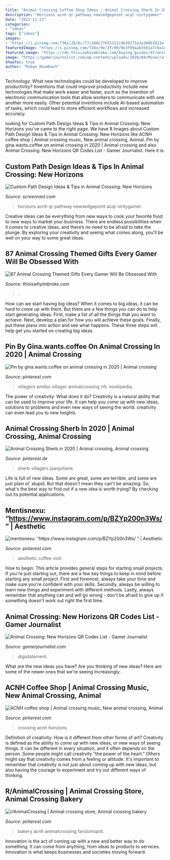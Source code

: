```yaml
---
title: "Animal Crossing Coffee Shop Ideas : Animal Crossing Sherb In 2020"
description: "Horizons acnh qr pathway newsedgepoint acqr nintygamer"
date: "2022-11-23"
categories:
- "ideas"
tags: ["ideas"]
images:
- "https://i.pinimg.com/736x/28/8c/77/288c77b55221cdb39273a3a308b1013e.jpg"
featuredImage: "https://i.pinimg.com/736x/9e/3f/09/9e3f09aab3581a7cba1e026b04379a34.jpg"
featured_image: "https://cdn.thisiswhyimbroke.com/buying-guides/97/animal-crossing-gifts.jpg"
image: "https://gamerjournalist.com/wp-content/uploads/2020/04/Minecraft_Pack-1024x561.png"
ShowToc: true
author: "Rubye Baumbach"
---
```



Technology: What new technologies could be developed to improve productivity?
Inventions that could improve productivity include new technologies that make work easier and faster, such as the invention of electronic communication tools that allow workers to communicate with one another more easily. Other potential inventions include AI-based automation of tasks, which could lead to more efficient workflows and increased accuracy.

	

		
looking for Custom Path Design Ideas &amp; Tips in Animal Crossing: New Horizons you've came to the right page. We have 8 Images about Custom Path Design Ideas &amp; Tips in Animal Crossing: New Horizons like ACNH coffee shop | Animal crossing music, New animal crossing, Animal, Pin by gina.wants.coffee on animal crossing in 2020 | Animal crossing and also Animal Crossing: New Horizons QR Codes List - Gamer Journalist. Here it is:
		
    
## Custom Path Design Ideas &amp; Tips In Animal Crossing: New Horizons

<img loading=lazy src="https://static3.srcdn.com/wordpress/wp-content/uploads/2020/07/Animal-Crossing-New-Horizons-pathway.jpg" onerror="this.onerror=null;this.src='https://tse4.mm.bing.net/th?id=OIP.KUfFpTKf2IG0dsgfgOK2HgHaDt&amp;pid=15.1';" alt="Custom Path Design Ideas &amp; Tips in Animal Crossing: New Horizons">

_Source: screenrant.com_

>horizons acnh qr pathway newsedgepoint acqr nintygamer. 

	

Creative ideas can be everything from new ways to cook your favorite food to new ways to market your business. There are endless possibilities when it comes to creative ideas, and there’s no need to be afraid to take the plunge. By exploring your creativity and seeing what comes along, you’ll be well on your way to some great ideas.

    
## 87 Animal Crossing Themed Gifts Every Gamer Will Be Obsessed With

<img loading=lazy src="https://cdn.thisiswhyimbroke.com/buying-guides/97/animal-crossing-gifts.jpg" onerror="this.onerror=null;this.src='https://tse2.mm.bing.net/th?id=OIP.9jSIeU40ZqC-5wxG77INfwHaGL&amp;pid=15.1';" alt="87 Animal Crossing Themed Gifts Every Gamer Will Be Obsessed With">

_Source: thisiswhyimbroke.com_

>. 

	

How can we start having big ideas?
When it comes to big ideas, it can be hard to come up with them. But there are a few things you can do to help start generating ideas. First, make a list of all the things that you want to achieve. Next, develop a plan for how you will achieve these goals. Finally, put these plans into action and see what happens. These three steps will help get you started on creating big ideas.

    
## Pin By Gina.wants.coffee On Animal Crossing In 2020 | Animal Crossing

<img loading=lazy src="https://i.pinimg.com/736x/25/6c/e4/256ce43a7a4dc31917f19c3eaf7fe3d0.jpg" onerror="this.onerror=null;this.src='https://tse1.mm.bing.net/th?id=OIP.3DXrvxgEDjGo4g0hqMHFhQHaLk&amp;pid=15.1';" alt="Pin by gina.wants.coffee on animal crossing in 2020 | Animal crossing">

_Source: pinterest.com_

>villagers amiibo villager animalcrossing nfc nookipedia. 

	

The power of creativity: What does it do?
Creativity is a natural ability that can be used to improve your life. It can help you come up with new ideas, solutions to problems and even new ways of seeing the world. creativity can even lead you to new heights.

    
## Animal Crossing Sherb In 2020 | Animal Crossing, Animal Crossing

<img loading=lazy src="https://i.pinimg.com/736x/a3/55/57/a355579e56f94173946d8ac01f43e829.jpg" onerror="this.onerror=null;this.src='https://tse3.mm.bing.net/th?id=OIP.wV8jLVW2FlzbTPooEdWC1gHaJ5&amp;pid=15.1';" alt="Animal Crossing Sherb in 2020 | Animal crossing, Animal crossing">

_Source: pinterest.de_

>sherb villagers juanjoltaire. 

	

Life is full of new ideas. Some are great, some are terrible, and some are just plain ol' stupid. But that doesn't mean they can't be amazing. So, what's the best way to find out if a new idea is worth trying? By checking out its potential applications.

    
## Mentisnexu: “https://www.instagram.com/p/BZYp200n3Ws/ ” | Aesthetic

<img loading=lazy src="https://i.pinimg.com/736x/09/fa/69/09fa69fb3dcb4c1e25d40dc5947f26c3.jpg" onerror="this.onerror=null;this.src='https://tse1.mm.bing.net/th?id=OIP.9pU05Te9zcBSgkz9Thi66QHaHa&amp;pid=15.1';" alt="mentisnexu: “https://www.instagram.com/p/BZYp200n3Ws/ ” | Aesthetic">

_Source: pinterest.com_

>aesthetic coffee visit. 

	

How to begin: This article provides general steps for starting small projects.
If you're just starting out, there are a few key things to keep in mind before starting any small project. First and foremost, always take your time and make sure you're confident with your skills. Secondly, always be willing to learn new things and experiment with different methods. Lastly, always remember that anything can and will go wrong - don't be afraid to give up if something doesn't work out right the first time.

    
## Animal Crossing: New Horizons QR Codes List - Gamer Journalist

<img loading=lazy src="https://gamerjournalist.com/wp-content/uploads/2020/04/Minecraft_Pack-1024x561.png" onerror="this.onerror=null;this.src='https://tse3.mm.bing.net/th?id=OIP.AW-ATAZt1tdTdf2M2-6ubQHaED&amp;pid=15.1';" alt="Animal Crossing: New Horizons QR Codes List - Gamer Journalist">

_Source: gamerjournalist.com_

>digistatement. 

	

What are the new ideas you have?
Are you thinking of new ideas? Here are some of the newer ones that we're seeing Increasingly.

    
## ACNH Coffee Shop | Animal Crossing Music, New Animal Crossing, Animal

<img loading=lazy src="https://i.pinimg.com/736x/9e/3f/09/9e3f09aab3581a7cba1e026b04379a34.jpg" onerror="this.onerror=null;this.src='https://tse4.mm.bing.net/th?id=OIP.odtex1HGR9n45PBexr-HdwHaEK&amp;pid=15.1';" alt="ACNH coffee shop | Animal crossing music, New animal crossing, Animal">

_Source: pinterest.com_

>crossing acnh horizons. 

	

Definition of creativity: How is it different from other forms of art?
Creativity is defined as the ability to come up with new ideas, or new ways of seeing things. It can be different in every situation, and it often depends on the person. Some people might call creativity "the power of the heart." Others might say that creativity comes from a feeling or attitude. It's important to remember that creativity is not just about coming up with new ideas, but also having the courage to experiment and try out different ways of thinking.

    
## R/AnimalCrossing | Animal Crossing Store, Animal Crossing Bakery

<img loading=lazy src="https://i.pinimg.com/736x/28/8c/77/288c77b55221cdb39273a3a308b1013e.jpg" onerror="this.onerror=null;this.src='https://tse1.mm.bing.net/th?id=OIP.VuoOq70GlN0tpeb8RjlFbgHaEK&amp;pid=15.1';" alt="r/AnimalCrossing | Animal crossing store, Animal crossing bakery">

_Source: pinterest.com_

>bakery acnh animalcrossing fandomspot. 

	

Innovation is the act of coming up with a new and better way to do something. It can come from anything, from ideas to products to services. Innovation is what keeps businesses and societies moving forward.

